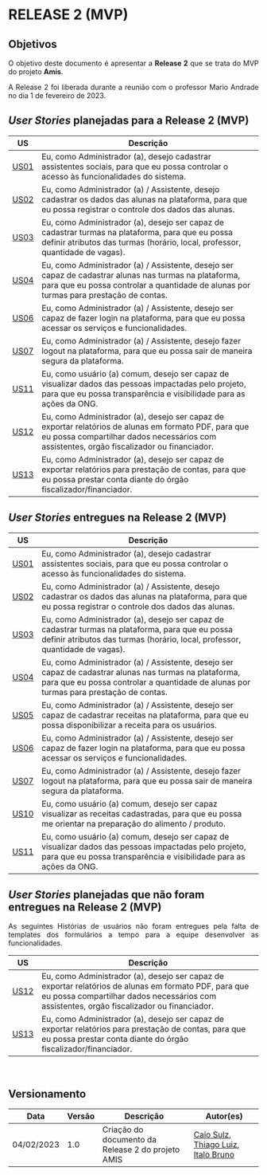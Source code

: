 # RELEASE 2 (MVP)

## Objetivos

<p align = "justify">O objetivo deste documento é apresentar a <b>Release 2</b> que se trata do MVP do projeto <b>Amis</b>.</p>

<p align = "justify">A Release 2 foi liberada durante a reunião com o professor Mario Andrade</a> no dia 1 de fevereiro de 2023.</p>

## <i>User Stories</i> planejadas para a Release 2 (MVP)

|US|Descrição|
|:--:|-------|
|[US01](https://github.com/fga-eps-mds/2022.2-Amis-Doc/issues/84)| Eu, como Administrador (a), desejo cadastrar assistentes sociais, para que eu possa controlar o acesso às funcionalidades do sistema.|
|[US02](https://github.com/fga-eps-mds/2022.2-Amis-Doc/issues/103)| Eu, como Administrador (a) / Assistente, desejo cadastrar os dados das alunas na plataforma, para que eu possa registrar o controle dos dados das alunas.|
|[US03](https://github.com/fga-eps-mds/2022.2-Amis-Doc/issues/61)| Eu, como Administrador (a), desejo ser capaz de cadastrar turmas na plataforma, para que eu possa definir atributos das turmas (horário, local, professor, quantidade de vagas).|
|[US04](https://github.com/fga-eps-mds/2022.2-Amis-Doc/issues/85)| Eu, como Administrador (a) / Assistente, desejo ser capaz de cadastrar alunas nas turmas na plataforma, para que eu possa controlar a quantidade de alunas por turmas para prestação de contas.|
|[US06](https://github.com/fga-eps-mds/2022.2-Amis-Doc/issues/66)| Eu, como Administrador (a) / Assistente, desejo ser capaz de fazer login na plataforma, para que eu possa acessar os serviços e funcionalidades.|
|[US07](https://github.com/fga-eps-mds/2022.2-Amis-Doc/issues/86)| Eu, como Administrador (a) / Assistente, desejo fazer logout na plataforma, para que eu possa sair de maneira segura da plataforma.|
|[US11](https://github.com/fga-eps-mds/2022.2-Amis-Doc/issues/69)| Eu, como usuário (a) comum, desejo ser capaz de visualizar dados das pessoas impactadas pelo projeto, para que eu possa  transparência e visibilidade para as ações da ONG.|
|[US12](https://github.com/fga-eps-mds/2022.2-Amis-Doc/issues/68)| Eu, como Administrador (a), desejo ser capaz de exportar relatórios de alunas em formato PDF, para que eu possa compartilhar dados necessários com assistentes, orgão fiscalizador ou financiador.|
|[US13](https://github.com/fga-eps-mds/2022.2-Amis-Doc/issues/70)| Eu, como Administrador (a), desejo ser capaz de exportar relatórios para prestação de contas, para que eu possa prestar conta diante do órgão fiscalizador/financiador.|

## <i>User Stories</i> entregues na Release 2 (MVP)

|US|Descrição|
|:--:|-------|
|[US01](https://github.com/fga-eps-mds/2022.2-Amis-Doc/issues/84)| Eu, como Administrador (a), desejo cadastrar assistentes sociais, para que eu possa controlar o acesso às funcionalidades do sistema.|
|[US02](https://github.com/fga-eps-mds/2022.2-Amis-Doc/issues/103)| Eu, como Administrador (a) / Assistente, desejo cadastrar os dados das alunas na plataforma, para que eu possa registrar o controle dos dados das alunas.|
|[US03](https://github.com/fga-eps-mds/2022.2-Amis-Doc/issues/61)| Eu, como Administrador (a), desejo ser capaz de cadastrar turmas na plataforma, para que eu possa definir atributos das turmas (horário, local, professor, quantidade de vagas).|
|[US04](https://github.com/fga-eps-mds/2022.2-Amis-Doc/issues/85)| Eu, como Administrador (a) / Assistente, desejo ser capaz de cadastrar alunas nas turmas na plataforma, para que eu possa controlar a quantidade de alunas por turmas para prestação de contas.|
|[US05](https://github.com/fga-eps-mds/2022.2-Amis-Doc/issues/63)| Eu, como Administrador (a) / Assistente, desejo ser capaz de cadastrar receitas na plataforma, para que eu possa disponibilizar a receita para os usuários.|
|[US06](https://github.com/fga-eps-mds/2022.2-Amis-Doc/issues/66)| Eu, como Administrador (a) / Assistente, desejo ser capaz de fazer login na plataforma, para que eu possa acessar os serviços e funcionalidades.|
|[US07](https://github.com/fga-eps-mds/2022.2-Amis-Doc/issues/86)| Eu, como Administrador (a) / Assistente, desejo fazer logout na plataforma, para que eu possa sair de maneira segura da plataforma.|
|[US10](https://github.com/fga-eps-mds/2022.2-Amis-Doc/issues/67)| Eu, como usuário (a) comum, desejo ser capaz visualizar as receitas cadastradas, para que eu possa me orientar na preparação do alimento / produto.|
|[US11](https://github.com/fga-eps-mds/2022.2-Amis-Doc/issues/69)| Eu, como usuário (a) comum, desejo ser capaz de visualizar dados das pessoas impactadas pelo projeto, para que eu possa  transparência e visibilidade para as ações da ONG.|

## <i>User Stories</i> planejadas que não foram entregues na Release 2 (MVP)
<p align = "justify">As seguintes Histórias de usuários não foram entregues pela falta de templates dos formulários a tempo para a equipe desenvolver as funcionalidades. </p>



|US|Descrição|
|:--:|-------|
|[US12](https://github.com/fga-eps-mds/2022.2-Amis-Doc/issues/68)| Eu, como Administrador (a), desejo ser capaz de exportar relatórios de alunas em formato PDF, para que eu possa compartilhar dados necessários com assistentes, orgão fiscalizador ou financiador.|
|[US13](https://github.com/fga-eps-mds/2022.2-Amis-Doc/issues/70)| Eu, como Administrador (a), desejo ser capaz de exportar relatórios para prestação de contas, para que eu possa prestar conta diante do órgão fiscalizador/financiador.|




<br>

## Versionamento

| Data | Versão | Descrição | Autor(es) |
|------|------|------|------|
|04/02/2023|1.0|Criação do documento da Release 2 do projeto AMIS|[Caio Sulz](https://github.com/caiosulz), [Thiago Luiz](https://github.com/thiagolsg), [Italo Bruno](https://github.com/italobrunom)|